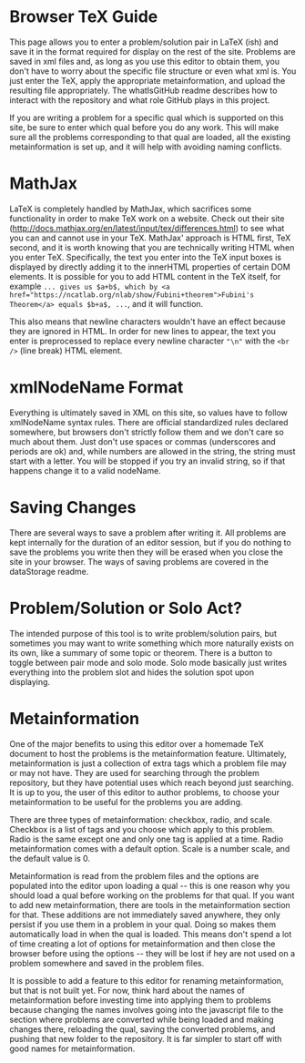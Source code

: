 # Browser TeX Guide

This page allows you to enter a problem/solution pair in LaTeX (ish) and save it in the format required for display on the rest of the site. Problems are saved in xml files and, as long as you use this editor to obtain them, you don't have to worry about the specific file structure or even what xml is. You just enter the TeX, apply the appropriate metainformation, and upload the resulting file appropriately. The whatIsGitHub readme describes how to interact with the repository and what role GitHub plays in this project.

If you are writing a problem for a specific qual which is supported on this site, be sure to enter which qual before you do any work. This will make sure all the problems corresponding to that qual are loaded, all the existing metainformation is set up, and it will help with avoiding naming conflicts.

# MathJax

LaTeX is completely handled by MathJax, which sacrifices some functionality in order to make TeX work on a website. Check out their site (http://docs.mathjax.org/en/latest/input/tex/differences.html) to see what you can and cannot use in your TeX. MathJax' approach is HTML first, TeX second, and it is worth knowing that you are technically writing HTML when you enter TeX. Specifically, the text you enter into the TeX input boxes is displayed by directly adding it to the innerHTML properties of certain DOM elements. It is possible for you to add HTML content in the TeX itself, for example `... gives us $a+b$, which by <a href="https://ncatlab.org/nlab/show/Fubini+theorem">Fubini's Theorem</a> equals $b+a$, ...`, and it will function.

This also means that newline characters wouldn't have an effect because they are ignored in HTML. In order for new lines to appear, the text you enter is preprocessed to replace every newline character `"\n"` with the `<br />` (line break) HTML element.

# xmlNodeName Format

Everything is ultimately saved in XML on this site, so values have to follow xmlNodeName syntax rules. There are official standardized rules declared somewhere, but browsers don't strictly follow them and we don't care so much about them. Just don't use spaces or commas (underscores and periods are ok) and, while numbers are allowed in the string, the string must start with a letter. You will be stopped if you try an invalid string, so if that happens change it to a valid nodeName.

# Saving Changes

There are several ways to save a problem after writing it. All problems are kept internally for the duration of an editor session, but if you do nothing to save the problems you write then they will be erased when you close the site in your browser. The ways of saving problems are covered in the dataStorage readme.

# Problem/Solution or Solo Act?

The intended purpose of this tool is to write problem/solution pairs, but sometimes you may want to write something which more naturally exists on its own, like a summary of some topic or theorem. There is a button to toggle between pair mode and solo mode. Solo mode basically just writes everything into the problem slot and hides the solution spot upon displaying.

# Metainformation

One of the major benefits to using this editor over a homemade TeX document to host the problems is the metainformation feature. Ultimately, metainformation is just a collection of extra tags which a problem file may or may not have. They are used for searching through the problem repository, but they have potential uses which reach beyond just searching. It is up to you, the user of this editor to author problems, to choose your metainformation to be useful for the problems you are adding.

There are three types of metainformation: checkbox, radio, and scale. Checkbox is a list of tags and you choose which apply to this problem. Radio is the same except one and only one tag is applied at a time. Radio metainformation comes with a default option. Scale is a number scale, and the default value is 0.

Metainformation is read from the problem files and the options are populated into the editor upon loading a qual -- this is one reason why you should load a qual before working on the problems for that qual. If you want to add new metainformation, there are tools in the metainformation section for that. These additions are not immediately saved anywhere, they only persist if you use them in a problem in your qual. Doing so makes them automatically load in when the qual is loaded. This means don't spend a lot of time creating a lot of options for metainformation and then close the browser before using the options -- they will be lost if hey are not used on a problem somewhere and saved in the problem files.

It is possible to add a feature to this editor for renaming metainformation, but that is not built yet. For now, think hard about the names of metainformation before investing time into applying them to problems because changing the names involves going into the javascript file to the section where problems are converted while being loaded and making changes there, reloading the qual, saving the converted problems, and pushing that new folder to the repository. It is far simpler to start off with good names for metainformation.
